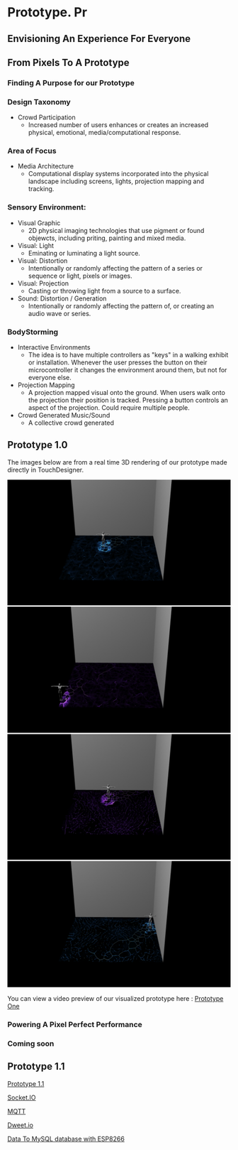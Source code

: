 # Prototype.  Pr
## Envisioning An Experience For Everyone
 
 ## From Pixels To A Prototype
  ### Finding A Purpose for our Prototype
 
### Design Taxonomy
  * Crowd Participation
    * Increased number of users enhances or creates an increased physical, emotional, media/computational response.  
       
### Area of Focus
  * Media Architecture
    * Computational display systems incorporated into the physical landscape including screens, lights, projection mapping and tracking.
    
### Sensory Environment:
  * Visual Graphic
    * 2D physical imaging technologies that use pigment or found objewcts, including priting, painting and mixed media.  
  * Visual: Light
    * Eminating or luminating a light source.
  * Visual: Distortion
    * Intentionally or randomly affecting the pattern of a series or sequence or light, pixels or images.  
  * Visual: Projection
    * Casting or throwing light from a source to a surface.  
  * Sound: Distortion / Generation 
    * Intentionally or randomly affecting the pattern of, or creating an audio wave or series.  
    
### BodyStorming
  * Interactive Environments
    * The idea is to have multiple controllers as "keys" in a walking exhibit or installation.  Whenever the user presses the button on their microcontroller it changes the environment around them, but not for everyone else.  
  * Projection Mapping
    * A projection mapped visual onto the ground.  When users walk onto the projection their position is tracked.  Pressing a button controls an aspect of the projection.  Could require multiple people.  
  * Crowd Generated Music/Sound
    * A collective crowd generated 
    
## Prototype 1.0

The images below are from a real time 3D rendering of our prototype made directly in TouchDesigner.  

![ImageOne](images/TDMovieOut.0.jpg)
![ImageTwo](images/TDMovieOut.1.jpg)
![ImageThree](images/TDMovieOut.2.jpg)
![ImageFour](images/TDMovieOut.3.jpg)

You can view a video preview of our visualized prototype here : [Prototype One](https://www.youtube.com/watch?v=RlnMgWQJlpA&feature=youtu.be)

### Powering A Pixel Perfect Performance 

### Coming soon
## Prototype 1.1
[Prototype 1.1](https://www.youtube.com/watch?v=__j6FiRErwo&feature=youtu.be)

[Socket.IO](https://socket.io/)

[MQTT](https://mqtt.org/)

[Dweet.io](https://mqtt.org/)

[Data To MySQL database with ESP8266](https://theiotprojects.com/insert-data-into-mysql-database-with-esp8266/) 
